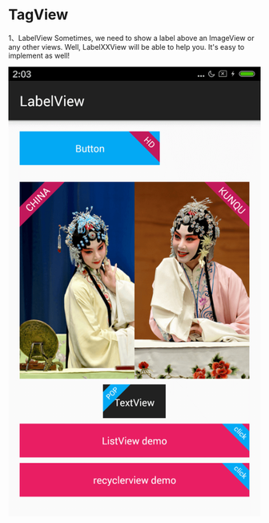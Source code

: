 # TagView  

1、LabelView
Sometimes, we need to show a label above an ImageView or any other views. Well, LabelXXView will be able to help you. It's easy to implement as well!  

![image](https://github.com/yuanbaoyu/TagView/raw/master/preview/img1.png)

